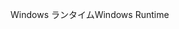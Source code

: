 <span data-ttu-id="a45b7-101">Windows ランタイム</span><span class="sxs-lookup"><span data-stu-id="a45b7-101">Windows Runtime</span></span>